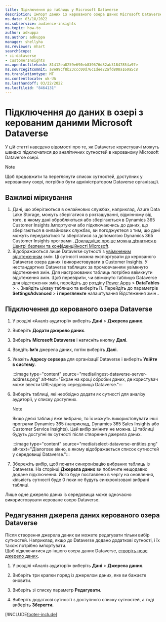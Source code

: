 ```yaml
---
title: Підключення до таблиць у Microsoft Dataverse
description: Імпорт даних із керованого озера даних Microsoft Dataverse.
ms.date: 03/18/2022
ms.subservice: audience-insights
ms.topic: how-to
author: adkuppa
ms.author: adkuppa
manager: shellyha
ms.reviewer: mhart
searchScope:
- ci-dataverse
- customerInsights
ms.openlocfilehash: 81412ea8259e690eb839676d82ab31847854a97e
ms.sourcegitcommit: a8e99cf8b23ccc00d76c1dee22afd808a160a5c8
ms.translationtype: MT
ms.contentlocale: uk-UA
ms.lasthandoff: 03/22/2022
ms.locfileid: "8464131"
---
```

# <a name="connect-to-data-in-a-microsoft-dataverse-managed-data-lake"></a>Підключення до даних в озері з керованим даними Microsoft Dataverse

У цій статті наведено відомості про те, як Dataverse користувачі можуть швидко підключатися до аналітичних сутностей в керованому Microsoft Dataverse озері. 

> [!NOTE]
> Щоб продовжити та переглянути список сутностей, доступних у керованому озері, потрібно бути адміністратором Dataverse організації.

## <a name="important-considerations"></a>Важливі міркування

1. Дані, що зберігаються в онлайнових службах, наприклад, Azure Data Lake Storage, можуть зберігатися в розташуванні, відмінному від того, в якому дані обробляються або зберігаються в Dynamics 365 Customer Insights.Імпортуючи або підключаючись до даних, що зберігаються в онлайнових службах, ви погоджуєтеся з тим, що дані можуть передаватися та зберігатися за допомогою Dynamics 365 Customer Insights програми . [Докладніше про це можна дізнатися в Центрі безпеки та конфіденційності Microsoft](https://www.microsoft.com/trust-center).
2. Відображаються лише Dataverse сутності з [увімкненим відстеженням](/power-platform/admin/enable-change-tracking-control-data-synchronization) змін. Ці сутності можна експортувати до керованого Dataverse озера даних і використовувати в Customer Insights. У нестандартних Dataverse таблицях за промовчанням увімкнуто відстеження змін. Для настроюваних таблиць потрібно ввімкнути відстеження змін. Щоб перевірити, чи ввімкнуто таблицю Dataverse для відстеження змін, перейдіть до розділу [Power Apps](https://make.powerapps.com) > **DataTables** > **·**. Знайдіть цікаву таблицю та виберіть її. Перейдіть до параметрів **SettingsAdvanced** > **і перегляньте** налаштування Відстеження змін **.**

## <a name="connect-to-a-dataverse-managed-lake"></a>Підключення до керованого озера Dataverse

1. У розділі «Аналіз аудиторії» виберіть **Дані** > **Джерела даних**.

2. Виберіть **Додати джерело даних**.

3. Виберіть **Microsoft Dataverse** і натисніть кнопку **Далі**.

4. Введіть **Ім’я** джерела даних, потім виберіть **Далі**. 

5. Укажіть **Адресу сервера** для організації Dataverse і виберіть **Увійти в систему**.

   :::image type="content" source="media/ingest-dataverse-server-address.png" alt-text="Екран на кроці обробки даних, де користувач може ввести URL-адресу середовища Dataverse.":::

6. Виберіть таблиці, які необхідно додати як сутності для аналізу аудиторії, у списку доступних.    

   > [!NOTE]
   > Якщо деякі таблиці вже вибрано, то їх можуть використовувати інші програми Dynamics 365 (наприклад, Dynamics 365 Sales Insights або Customer Service Insights). Цей вибір змінити не можна. Ці таблиці будуть доступні як сутності після створення джерела даних.

   :::image type="content" source="media/select-dataverse-entities.png" alt-text="Діалогове вікно, в якому відображається список сутностей у середовищі Dataverse.":::

7. Збережіть вибір, щоб почати синхронізацію вибраних таблиць із Dataverse. На сторінці **Джерела даних** ви побачите нещодавно додане підключення. Його буде поставлено в чергу на оновлення, кількість сутності буде 0 поки не будуть синхронізовані вибрані таблиці.

Лише одне джерело даних із середовища може одночасно використовувати кероване озеро Dataverse.

## <a name="edit-a-dataverse-managed-lake-data-source"></a>Редагування джерела даних керованого озера Dataverse

Після створення джерела даних ви можете редагувати тільки вибір сутностей. Наприклад, якщо до Dataverse додано додаткові сутності, і їх також потрібно імпортувати.    
Щоб підключитися до іншого озера даних Dataverse, [створіть нове джерело даних](#connect-to-a-dataverse-managed-lake).

1. У розділі «Аналіз аудиторії» виберіть **Дані** > **Джерела даних**.

2. Виберіть три крапки поряд із джерелом даних, яке ви бажаєте оновити.

3. Виберіть зі списку параметр **Редагувати**.

4. Виберіть додаткові сутності з доступного списку сутностей, а тоді виберіть **Зберегти**.

[!INCLUDE[footer-include](../includes/footer-banner.md)]
